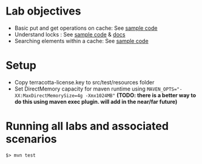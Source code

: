# Lab objectives
* Basic put and get operations on cache: See [sample code](src/test/java/labs/lab1/SimplePutAndGetScenarioTest.java)
* Understand locks : See [sample code](src/test/java/labs/lab5/LockingScenarioTest.java) & [docs](http://terracotta.org/documentation/bigmemorygo/api/explicitlocking)
* Searching elements within a cache: See [sample code](src/test/java/labs/SearchTest.java)

# Setup
* Copy terracotta-license.key to src/test/resources folder
* Set DirectMemory capacity for maven runtime using `MAVEN_OPTS="-XX:MaxDirectMemorySize=4g -Xmx1024MB"`
__(TODO: there is a better way to do this using maven exec plugin. will add in the near/far future)__

# Running all labs and associated scenarios
`$> mvn test`


